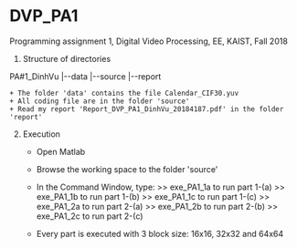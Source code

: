 # DVP_PA1
Programming assignment 1, Digital Video Processing, EE, KAIST, Fall 2018

1. Structure of directories

PA#1_DinhVu
	|--data
	|--source
	|--report

	+ The folder 'data' contains the file Calendar_CIF30.yuv
	+ All coding file are in the folder 'source'
	+ Read my report 'Report_DVP_PA1_DinhVu_20184187.pdf' in the folder 'report'

2. Execution

	- Open Matlab
	- Browse the working space to the folder 'source'
	- In the Command Window, type:
			>> exe_PA1_1a to run part 1-(a)
			>> exe_PA1_1b to run part 1-(b)
			>> exe_PA1_1c to run part 1-(c)
			>> exe_PA1_2a to run part 2-(a)
			>> exe_PA1_2b to run part 2-(b)
			>> exe_PA1_2c to run part 2-(c)
			
	- Every part is executed with 3 block size: 16x16, 32x32 and 64x64

